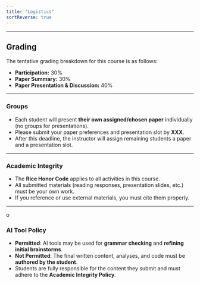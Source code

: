 ```yaml
---
title: "Logistics"
sortReverse: true
---
```


---

## Grading

The tentative grading breakdown for this course is as follows:

- **Participation:** 30%  
- **Paper Summary:** 30%  
- **Paper Presentation & Discussion:** 40% 

---

### Groups

- Each student will present **their own assigned/chosen paper** individually (no groups for presentations).  
- Please submit your paper preferences and presentation slot by **XXX**.
- After this deadline, the instructor will assign remaining students a paper and a presentation slot.

---

### Academic Integrity

- The **Rice Honor Code** applies to all activities in this course.  
- All submitted materials (reading responses, presentation slides, etc.) must be your own work.  
- If you reference or use external materials, you must cite them properly.

---
o
### AI Tool Policy

- **Permitted**: AI tools may be used for **grammar checking** and **refining initial brainstorms**.  
- **Not Permitted**: The final written content, analyses, and code must be **authored by the student**.  
- Students are fully responsible for the content they submit and must adhere to the **Academic Integrity Policy**.
